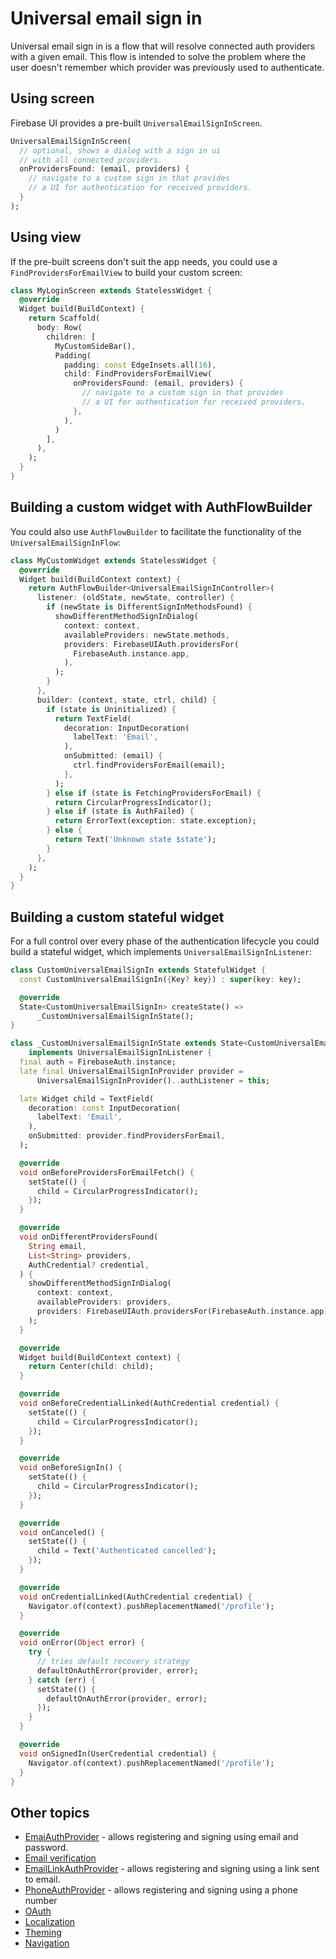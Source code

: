 # Universal email sign in

Universal email sign in is a flow that will resolve connected auth providers with a given email.
This flow is intended to solve the problem where the user doesn't remember which provider was
previously used to authenticate.

## Using screen

Firebase UI provides a pre-built `UniversalEmailSignInScreen`.

```dart
UniversalEmailSignInScreen(
  // optional, shows a dialog with a sign in ui
  // with all connected providers.
  onProvidersFound: (email, providers) {
    // navigate to a custom sign in that provides
    // a UI for authentication for received providers.
  }
);
```

## Using view

If the pre-built screens don't suit the app needs, you could use a `FindProvidersForEmailView` to build your custom screen:

```dart
class MyLoginScreen extends StatelessWidget {
  @override
  Widget build(BuildContext) {
    return Scaffold(
      body: Row(
        children: [
          MyCustomSideBar(),
          Padding(
            padding: const EdgeInsets.all(16),
            child: FindProvidersForEmailView(
              onProvidersFound: (email, providers) {
                // navigate to a custom sign in that provides
                // a UI for authentication for received providers.
              },
            ),
          )
        ],
      ),
    );
  }
}
```

## Building a custom widget with AuthFlowBuilder

You could also use `AuthFlowBuilder` to facilitate the functionality of the `UniversalEmailSignInFlow`:

```dart
class MyCustomWidget extends StatelessWidget {
  @override
  Widget build(BuildContext context) {
    return AuthFlowBuilder<UniversalEmailSignInController>(
      listener: (oldState, newState, controller) {
        if (newState is DifferentSignInMethodsFound) {
          showDifferentMethodSignInDialog(
            context: context,
            availableProviders: newState.methods,
            providers: FirebaseUIAuth.providersFor(
              FirebaseAuth.instance.app,
            ),
          );
        }
      },
      builder: (context, state, ctrl, child) {
        if (state is Uninitialized) {
          return TextField(
            decoration: InputDecoration(
              labelText: 'Email',
            ),
            onSubmitted: (email) {
              ctrl.findProvidersForEmail(email);
            },
          );
        } else if (state is FetchingProvidersForEmail) {
          return CircularProgressIndicator();
        } else if (state is AuthFailed) {
          return ErrorText(exception: state.exception);
        } else {
          return Text('Unknown state $state');
        }
      },
    );
  }
}
```

## Building a custom stateful widget

For a full control over every phase of the authentication lifecycle you could build a stateful widget, which implements `UniversalEmailSignInListener`:

```dart
class CustomUniversalEmailSignIn extends StatefulWidget {
  const CustomUniversalEmailSignIn({Key? key}) : super(key: key);

  @override
  State<CustomUniversalEmailSignIn> createState() =>
      _CustomUniversalEmailSignInState();
}

class _CustomUniversalEmailSignInState extends State<CustomUniversalEmailSignIn>
    implements UniversalEmailSignInListener {
  final auth = FirebaseAuth.instance;
  late final UniversalEmailSignInProvider provider =
      UniversalEmailSignInProvider()..authListener = this;

  late Widget child = TextField(
    decoration: const InputDecoration(
      labelText: 'Email',
    ),
    onSubmitted: provider.findProvidersForEmail,
  );

  @override
  void onBeforeProvidersForEmailFetch() {
    setState(() {
      child = CircularProgressIndicator();
    });
  }

  @override
  void onDifferentProvidersFound(
    String email,
    List<String> providers,
    AuthCredential? credential,
  ) {
    showDifferentMethodSignInDialog(
      context: context,
      availableProviders: providers,
      providers: FirebaseUIAuth.providersFor(FirebaseAuth.instance.app),
    );
  }

  @override
  Widget build(BuildContext context) {
    return Center(child: child);
  }

  @override
  void onBeforeCredentialLinked(AuthCredential credential) {
    setState(() {
      child = CircularProgressIndicator();
    });
  }

  @override
  void onBeforeSignIn() {
    setState(() {
      child = CircularProgressIndicator();
    });
  }

  @override
  void onCanceled() {
    setState(() {
      child = Text('Authenticated cancelled');
    });
  }

  @override
  void onCredentialLinked(AuthCredential credential) {
    Navigator.of(context).pushReplacementNamed('/profile');
  }

  @override
  void onError(Object error) {
    try {
      // tries default recovery strategy
      defaultOnAuthError(provider, error);
    } catch (err) {
      setState(() {
        defaultOnAuthError(provider, error);
      });
    }
  }

  @override
  void onSignedIn(UserCredential credential) {
    Navigator.of(context).pushReplacementNamed('/profile');
  }
}
```

## Other topics

- [EmaiAuthProvider](./email.md) - allows registering and signing using email and password.
- [Email verification](./email-verification.md)
- [EmailLinkAuthProvider](./email-link.md) - allows registering and signing using a link sent to email.
- [PhoneAuthProvider](./phone.md) - allows registering and signing using a phone number
- [OAuth](./oauth.md)
- [Localization](../../../firebase_ui_localizations/README.md)
- [Theming](../theming.md)
- [Navigation](../navigation.md)
